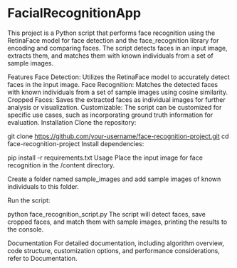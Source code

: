 # FacialRecognitionApp

This project is a Python script that performs face recognition using the RetinaFace model for face detection and the face_recognition library for encoding and comparing faces. The script detects faces in an input image, extracts them, and matches them with known individuals from a set of sample images.

Features
Face Detection: Utilizes the RetinaFace model to accurately detect faces in the input image.
Face Recognition: Matches the detected faces with known individuals from a set of sample images using cosine similarity.
Cropped Faces: Saves the extracted faces as individual images for further analysis or visualization.
Customizable: The script can be customized for specific use cases, such as incorporating ground truth information for evaluation.
Installation
Clone the repository:

git clone https://github.com/your-username/face-recognition-project.git
cd face-recognition-project
Install dependencies:

pip install -r requirements.txt
Usage
Place the input image for face recognition in the /content directory.

Create a folder named sample_images and add sample images of known individuals to this folder.

Run the script:

python face_recognition_script.py
The script will detect faces, save cropped faces, and match them with sample images, printing the results to the console.

Documentation
For detailed documentation, including algorithm overview, code structure, customization options, and performance considerations, refer to Documentation.
